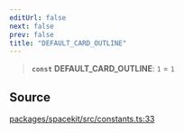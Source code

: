```yaml
---
editUrl: false
next: false
prev: false
title: "DEFAULT_CARD_OUTLINE"
---
```


> **`const`** **DEFAULT\_CARD\_OUTLINE**: `1` = `1`

## Source

[packages/spacekit/src/constants.ts:33](https://github.com/nodenogg-in/alpha-p2p/blob/bd4a66e/packages/spacekit/src/constants.ts#L33)
